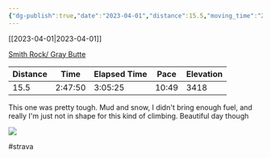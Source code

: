 ```yaml
---
{"dg-publish":true,"date":"2023-04-01","distance":15.5,"moving_time":"2:47:50","elapsed_time":"3:05:25","pace":"10:49","total_elevation_gain":3418,"url":"https://www.strava.com/activities/8815915220","permalink":"/01-personal/strava/2023-04-01-smith-rock-gray-butte/","dgPassFrontmatter":true}
---
```



[[2023-04-01\|2023-04-01]]

[Smith Rock/ Gray Butte ](https://www.strava.com/activities/8815915220)

| Distance | Time    | Elapsed Time | Pace  | Elevation |
| -------- | ------- | ------------ | ----- | --------- |
| 15.5     | 2:47:50 | 3:05:25      | 10:49 | 3418      |


This one was pretty tough. Mud and snow, I didn't bring enough fuel, and really I'm just not in shape for this kind of climbing. Beautiful day though
    
![](https://dgtzuqphqg23d.cloudfront.net/ysnEhspMEnV32gsbuovGdy0HM7jLr_eSv-sxy1H18E8-768x576.jpg)

    

#strava
